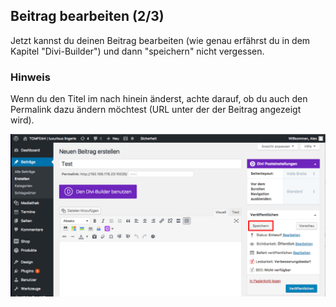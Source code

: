 ## Beitrag bearbeiten (2/3)

Jetzt kannst du deinen Beitrag bearbeiten (wie genau erfährst du in dem Kapitel "Divi-Builder") und dann "speichern" nicht vergessen.

### Hinweis
Wenn du den Titel im nach hinein änderst, achte darauf, ob du auch den Permalink dazu ändern möchtest (URL unter der der Beitrag angezeigt wird).

![image](./assets/save.jpg)
